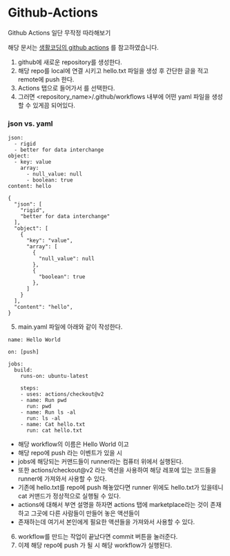 # Github-Actions

Github Actions 일단 무작정 따라해보기 

해당 문서는 [생활코딩의 github actions](https://www.youtube.com/watch?v=uBOdEEzjxzE) 를 참고하였습니다. 

1. github에 새로운 repository를 생성한다.
2. 해당 repo를 local에 연결 시키고 hello.txt 파일을 생성 후 간단한 글을 적고 remote에 push 한다. 
3. Actions 탭으로 들어가서 <set up a workflow yourself>를 선택한다.
4. 그러면 <repository_name>/.github/workflows 내부에 어떤 yaml 파일을 생성할 수 있게끔 되어있다.


### json vs. yaml
```
json: 
  - rigid
  - better for data interchange
object: 
  - key: value
    array:
      - null_value: null
      - boolean: true
content: hello  
```
  
```
{
  "json": [
    "rigid",
    "better for data interchange"
  ],
  "object": [
    {
      "key": "value",
      "array": [
        {
          "null_value": null
        },
        {
          "boolean": true
        },
      ]
    }
  ],
  "content": "hello",
}
```
  
5. main.yaml 파일에 아래와 같이 작성한다. 
  
```
name: Hello World

on: [push]

jobs:
  build:
    runs-on: ubuntu-latest
    
    steps:
    - uses: actions/checkout@v2
    - name: Run pwd
      run: pwd
    - name: Run ls -al
      run: ls -al
    - name: Cat hello.txt
      run: cat hello.txt
```
* 해당 workflow의 이름은 Hello World 이고 
* 해당 repo에 push 라는 이벤트가 있을 시 
* jobs에 해당되는 커맨드들이 runner라는 컴퓨터 위에서 실행된다. 
* 또한 actions/checkout@v2 라는 액션을 사용하여 해당 레포에 있는 코드들을 runner에 가져와서 사용할 수 있다. 
* 기존에 hello.txt를 repo에 push 해놓았다면 runner 위에도 hello.txt가 있을테니 cat 커맨드가 정상적으로 실행될 수 있다. 
* actions에 대해서 부연 설명을 하자면 actions 탭에 marketplace라는 것이 존재하고 그곳에 다른 사람들이 만들어 놓은 액션들이  
* 존재하는데 여기서 본인에게 필요한 액션들을 가져와서 사용할 수 있다. 
  
6. workflow를 만드는 작업이 끝났다면 commit 버튼을 눌러준다. 
7. 이제 해당 repo에 push 가 될 시 해당 workflow가 실행된다. 
  
